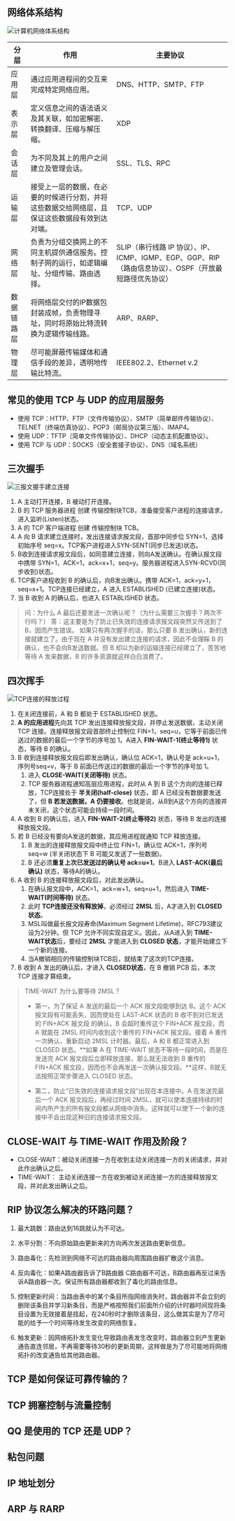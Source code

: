## 网络体系结构

![计算机网络体系结构](https://tva1.sinaimg.cn/large/00831rSTly1gd9qb100evj31f40ocdvs.jpg)

| 分层       | 作用                                                         | 主要协议                                                     |
| ---------- | ------------------------------------------------------------ | ------------------------------------------------------------ |
| 应用层     | 通过应用进程间的交互来完成特定网络应用。                     | DNS、HTTP、SMTP、FTP                                         |
| 表示层     | 定义信息之间的语法语义及其关联，如加密解密、转换翻译、压缩与解压缩。 | XDP                                                          |
| 会话层     | 为不同及其上的用户之间建立及管理会话。                       | SSL、TLS、RPC                                                |
| 运输层     | 接受上一层的数据，在必要的时候进行分割，并将这些数据交给网络层，且保证这些数据段有效到达对端。 | TCP、UDP                                                     |
| 网络层     | 负责为分组交换网上的不同主机提供通信服务。控制子网的运行，如逻辑编址、分组传输、路由选择。 | SLIP（串行线路 IP 协议）、IP、ICMP、IGMP、EGP、GGP、RIP（路由信息协议）、OSPF（开放最短路径优先协议） |
| 数据链路层 | 将网络层交付的IP数据包封装成帧，负责物理寻址，同时将原始比特流转换为逻辑传输线路。 | ARP、RARP、                                                  |
| 物理层     | 尽可能屏蔽传输媒体和通信手段的差异，透明地传输比特流。       | IEEE802.2、Ethernet v.2                                      |

## 常见的使用 TCP 与 UDP 的应用层服务

- 使用 TCP：HTTP、FTP（文件传输协议）、SMTP（简单邮件传输协议）、TELNET（终端仿真协议）、POP3（邮局协议第三版）、IMAP4。
- 使用 UDP：TFTP（简单文件传输协议）、DHCP（动态主机配置协议）。
- 使用 TCP 与 UDP：SOCKS（安全套接子协议）、DNS（域名系统）

## 三次握手

![三报文握手建立连接](https://tva1.sinaimg.cn/large/00831rSTly1gd9tsfxtkyj31ce0okdrn.jpg)

1. A 主动打开连接，B 被动打开连接。
2. B 的 TCP 服务器进程 创建 传输控制块TCB，准备接受客户进程的连接请求，进入监听(Listen)状态。
3. A 的 TCP 客户端进程 创建 传输控制块 TCB。
4. A 向 B 请求建立连接时，发出连接请求报文段，首部中同步位 SYN=1，选择初始序号 seq=x。TCP客户进程进入SYN-SENT(同步已发送)状态。
5. B收到连接请求报文段后，如同意建立连接，则向A发送确认。在确认报文段中携带 SYN=1，ACK=1，ack=x+1，seq=y。服务器进程进入SYN-RCVD(同步收到)状态。
6. TCP客户进程收到 B 的确认后，向B发出确认。携带 ACK=1，ack=y+1，seq=x+1。TCP连接已经建立，A 进入 ESTABLISHED (已建立连接)状态。
7. 当 B 收到 A 的确认后，也进入 ESTABLISHED 状态。

> 问：为什么 A 最后还要发送一次确认呢？（为什么需要三次握手？两次不行吗？）
> 答：这主要是为了防止已失效的连接请求报文段突然又传送到了B，因而产生错误。
> 如果只有两次握手的话，那么只要 B 发出确认，新的连接就建立了。由于现在 A 并没有发出建立连接的请求，因此不会理睬 B 的确认，也不会向B发送数据。但 B 却以为新的运输连接已经建立了，苦苦地等待 A 发来数据，B 的许多资源就这样白白浪费了。

## 四次挥手

![TCP连接的释放过程](https://tva1.sinaimg.cn/large/00831rSTly1gd9uuv1g7cj31ew0r2qje.jpg)

1. 在关闭连接前，A 和 B 都处于 ESTABLISHED 状态。
2. **A 的应用进程**先向其 TCP 发出连接释放报文段，并停止发送数据，主动关闭 TCP 连接。连接释放报文段首部终止控制位 FIN=1，seq=u，它等于前面已传送过的数据的最后一个字节的序号加 1。A进入 **FIN-WAIT-1(终止等待1)** 状态，等待 B 的确认。
3. B 收到连接释放报文段后即发出确认，确认位 ACK=1，确认号是 ack=u+1，序列号seq=v，等于 B 前面已传送过的数据的最后一个字节的序号加 1。
   1. 进入 **CLOSE-WAIT(关闭等待)** 状态。
   2. TCP 服务器进程通知高层应用进程，此时从 A 到 B 这个方向的连接已释放，TCP连接处于 **半关闭(half-close)** 状态，即 A 已经没有数据要发送了，但 **B 若发送数据，A 仍要接收**。也就是说，从B到A这个方向的连接并未关闭，这个状态可能会持续一段时间。
4. A 收到 B 的确认后，进入 **FIN-WAIT-2(终止等待2)** 状态，等待 B 发出的连接释放报文段。
5. 若 B 已经没有要向A发送的数据，其应用进程就通知 TCP 释放连接。
   1. B 发出的连接释放报文段中终止位 FIN=1，确认位 ACK=1，序列号 seq=w (半关闭状态下 B 可能又发送了一些数据)。
   2. B 还必须**重复上次已发送过的确认号 ack=u+1**。B进入 **LAST-ACK(最后确认)** 状态，等待A的确认。
6. A 收到 B 的连接释放报文段后，对此发出确认。
   1. 在确认报文段中，ACK=1，ack=w+1，seq=u+1，然后进入 **TIME-WAIT(时间等待)** 状态。
   2. 此时 **TCP连接还没有释放掉**，必须经过 **2MSL** 后，A才进入到 **CLOSED状态**。
   3. MSL叫做最长报文段寿命(Maximum Segment Lifetime)，RFC793建议设为2分钟。但 TCP 允许不同实现自定义。因此，从A进入到 **TIME-WAIT状态**后，要经过 **2MSL** 才能进入到 **CLOSED 状态**，才能开始建立下一个新的连接。
   4. 当A撤销相应的传输控制块TCB后，就结束了这次的TCP连接。
7. B 收到 A 发出的确认后，才进入 **CLOSED状态**，在 B 撤销 PCB 后，本次 TCP 连接才算结束。

> TIME-WAIT 为什么要等待 2MSL？
>
> - 第一，为了保证 A 发送的最后一个 ACK 报文段能够到达 B。这个 ACK 报文段有可能丢失，因而使处在 LAST-ACK 状态的 B 收不到对已发送的 FIN+ACK 报文段 的确认。B 会超时重传这个 FIN+ACK 报文段，而 A 就能在 2MSL 时间内收到这个重传的 FIN+ACK 报文段。接着 A 重传一次确认，重新启动 2MSL 计时器。最后，A 和 B 都正常进入到 CLOSED 状态。**如果 A 在 TIME-WAIT 状态不等待一段时间，而是在发送完 ACK 报文段后立即释放连接，那么就无法收到 B 重传的 FIN+ACK 报文段，因而也不会再发送一次确认报文段。**这样，B就无法按照正常步骤进入 CLOSED 状态。
>
> - 第二，防止“已失效的连接请求报文段”出现在本连接中。A 在发送完最后一个 ACK 报文段后，再经过时间 2MSL，就可以使本连接持续的时间内所产生的所有报文段都从网络中消失。这样就可以使下一个新的连接中不会出现这种旧的连接请求报文段。

## CLOSE-WAIT 与 TIME-WAIT 作用及阶段？

- CLOSE-WAIT：被动关闭连接一方在收到主动关闭连接一方的关闭请求，并对此作出确认之后。
- TIME-WAIT： 主动关闭连接一方在收到被动关闭连接一方的连接释放报文段，并对此发出确认之后。

## RIP 协议怎么解决的环路问题？

1. 最大跳数：路由达到16跳就认为不可达。

2. 水平分割：不向原始路由更新来的方向再次发送路由更新信息。

3. 路由毒化：先检测到网络不可达的路由器向周围路由器扩散这个消息。

4. 反向毒化：如果A路由器告诉了B路由器 C路由器不可达，B路由器再反过来告诉A路由器一次。保证所有路由器都收到了毒化的路由信息。

5. 控制更新时间：当路由表中的某个条目所指网络消失时，路由器并不会立刻的删除该条目并学习新条目，而是严格按照我们前面所介绍的计时器时间现将条目设置为无效接着是挂起，在240秒时才删除该条目，这么做其实是为了尽可能的给予一个时间等待发生改变的网络恢复。

6. 触发更新：因网络拓扑发生变化导致路由表发生改变时，路由器立刻产生更新通告直连邻居，不再需要等待30秒的更新周期，这样做是为了尽可能地将网络拓扑的改变通告给其他路由器。

## TCP 是如何保证可靠传输的？

## TCP 拥塞控制与流量控制

## QQ 是使用的 TCP 还是 UDP？

## 粘包问题

## IP 地址划分

## ARP 与 RARP